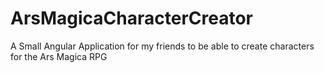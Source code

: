 # ArsMagicaCharacterCreator
A Small Angular Application for my friends to be able to create characters for the Ars Magica RPG

